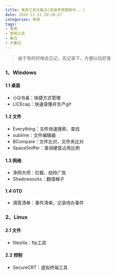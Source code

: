 ```yaml
---
title: 常用工具大集合(突发奇想更新中...)
date: 2016-11-21 20:20:17
categories: 常用
tags: 
- 常用
- 常用工具
- 集合
- 大集合
---
```

> 由于有的时候会忘记，先记录下。方便以后好查

### 1、Windows

#### 1.1 桌面
- 小Q书桌：快捷方式管理
- LICEcap：快速录像并生产gif

#### 1.2 文件
- Everything：文件快速搜索、查找
- sublime：文件编辑器
- BCompare：文件比对，文件夹比对
- SpaceSniffer：查询硬盘占用比例

#### 1.3 网络
- 净网大师：拦截、劫持广告
- Shadowsocks：翻墙梯子

#### 1.4 GTD
- 滴答清单：事件清单。记录待办事件

### 2、Linux
#### 2.1 文件
- filezilla：ftp工具

#### 2.2 控制
- SecureCRT：虚拟终端工具